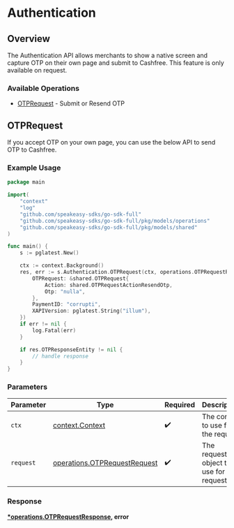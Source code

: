 # Authentication

## Overview

The Authentication API allows merchants to show a native screen and capture OTP on their own page and submit to Cashfree. This feature is only available on request.

### Available Operations

* [OTPRequest](#otprequest) - Submit or Resend OTP

## OTPRequest

If you accept OTP on your own page, you can use the below API to send OTP to Cashfree.

### Example Usage

```go
package main

import(
	"context"
	"log"
	"github.com/speakeasy-sdks/go-sdk-full"
	"github.com/speakeasy-sdks/go-sdk-full/pkg/models/operations"
	"github.com/speakeasy-sdks/go-sdk-full/pkg/models/shared"
)

func main() {
    s := pglatest.New()

    ctx := context.Background()
    res, err := s.Authentication.OTPRequest(ctx, operations.OTPRequestRequest{
        OTPRequest: &shared.OTPRequest{
            Action: shared.OTPRequestActionResendOtp,
            Otp: "nulla",
        },
        PaymentID: "corrupti",
        XAPIVersion: pglatest.String("illum"),
    })
    if err != nil {
        log.Fatal(err)
    }

    if res.OTPResponseEntity != nil {
        // handle response
    }
}
```

### Parameters

| Parameter                                                                    | Type                                                                         | Required                                                                     | Description                                                                  |
| ---------------------------------------------------------------------------- | ---------------------------------------------------------------------------- | ---------------------------------------------------------------------------- | ---------------------------------------------------------------------------- |
| `ctx`                                                                        | [context.Context](https://pkg.go.dev/context#Context)                        | :heavy_check_mark:                                                           | The context to use for the request.                                          |
| `request`                                                                    | [operations.OTPRequestRequest](../../models/operations/otprequestrequest.md) | :heavy_check_mark:                                                           | The request object to use for the request.                                   |


### Response

**[*operations.OTPRequestResponse](../../models/operations/otprequestresponse.md), error**

